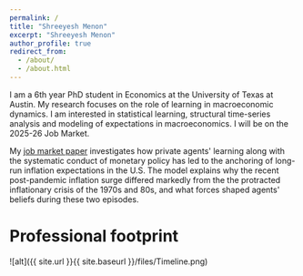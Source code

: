 ```yaml
---
permalink: /
title: "Shreeyesh Menon"
excerpt: "Shreeyesh Menon"
author_profile: true
redirect_from: 
  - /about/
  - /about.html
---
```

I am a 6th year PhD student in Economics at the University of Texas at Austin. My research focuses on the role of learning in macroeconomic dynamics.  I am interested in statistical learning, structural time-series analysis and modeling of expectations in macroeconomics. I will be on the 2025-26 Job Market.

My [job market paper](/files/Learning_and_Anchoring.pdf) investigates how private agents' learning along with the systematic conduct of monetary policy has led to the anchoring of long-run inflation expectations in the U.S. The model explains why the recent post-pandemic inflation surge differed markedly from the the protracted inflationary crisis of the 1970s and 80s, and what forces shaped agents' beliefs during these two episodes.

Professional footprint
======
![alt]({{ site.url }}{{ site.baseurl }}/files/Timeline.png)

